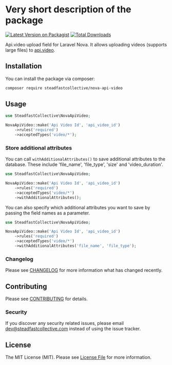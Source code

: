 # Very short description of the package

[![Latest Version on Packagist](https://img.shields.io/packagist/v/steadfastcollective/nova-api-video.svg?style=flat-square)](https://packagist.org/packages/steadfastcollective/nova-api-video)
[![Total Downloads](https://img.shields.io/packagist/dt/steadfastcollective/nova-api-video.svg?style=flat-square)](https://packagist.org/packages/steadfastcollective/nova-api-video)

Api.video upload field for Laravel Nova. It allows uploading videos (supports large files) to [api.video](https://api.video/).

## Installation

You can install the package via composer:

```bash
composer require steadfastcollective/nova-api-video
```

## Usage

```php
use SteadfastCollective\NovaApiVideo;

NovaApiVideo::make('Api Video Id', 'api_video_id')
    ->rules('required')
    ->acceptedTypes('video/*');
```

### Store additional attributes

You can call `withAdditionalAttributes()` to save additional attributes to the database. These include 'file_name', 'file_type', 'size' and 'video_duration'.

```php
use SteadfastCollective\NovaApiVideo;

NovaApiVideo::make('Api Video Id', 'api_video_id')
    ->rules('required')
    ->acceptedTypes('video/*')
    ->withAdditionalAttributes();
```

You can also specify which additional attributes you want to save by passing the field names as a parameter.

```php
use SteadfastCollective\NovaApiVideo;

NovaApiVideo::make('Api Video Id', 'api_video_id')
    ->rules('required')
    ->acceptedTypes('video/*')
    ->withAdditionalAttributes('file_name', 'file_type');
```

### Changelog

Please see [CHANGELOG](CHANGELOG.md) for more information what has changed recently.

## Contributing

Please see [CONTRIBUTING](CONTRIBUTING.md) for details.

### Security

If you discover any security related issues, please email dev@steadfastcollective.com instead of using the issue tracker.

## License

The MIT License (MIT). Please see [License File](LICENSE.md) for more information.